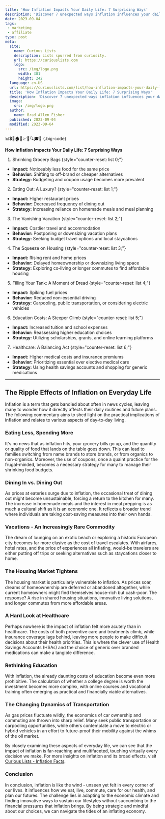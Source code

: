 ```yaml
---
title: 'How Inflation Impacts Your Daily Life: 7 Surprising Ways'
description: 'Discover 7 unexpected ways inflation influences your daily routine. From grocery bills to retirement plans, this insightful article satisfies your curious mind.'
date: 2023-09-04
tags:
 - marketing
 - affiliate
type: post
meta:
  site:
    name: Curious Lists
    description: Lists spurred from curiosity.
    url: https://curiouslists.com
    logo:
      src: /img/logo.png
      width: 301
      height: 242
  language: en-US
  url: https://curiouslists.com/list/how-inflation-impacts-your-daily-life-7-surprising-ways
  title: 'How Inflation Impacts Your Daily Life: 7 Surprising Ways'
  description: 'Discover 7 unexpected ways inflation influences your daily routine. From grocery bills to retirement plans, this insightful article satisfies your curious mind.'
  image:
    src: /img/logo.png
  author:
    name: Brad Allen Fisher
  published: 2023-09-04
  modified: 2023-09-04
---
```



📊💲🛒🏠🚗📈👛🔍🎓🏥 {.big-code}

**How Inflation Impacts Your Daily Life: 7 Surprising Ways**

1. Shrinking Grocery Bags {style="counter-reset: list 0;"}
  - **Impact:** Noticeably less food for the same price
  - **Behavior:** Shifting to off-brand or cheaper alternatives
  - **Strategy:** Budgeting and coupon usage becomes more prevalent

2. Eating Out: A Luxury? {style="counter-reset: list 1;"}
  - **Impact:** Higher restaurant prices
  - **Behavior:** Decreased frequency of dining out
  - **Strategy:** Increasing reliance on homemade meals and meal planning

3. The Vanishing Vacation {style="counter-reset: list 2;"}
  - **Impact:** Costlier travel and accommodation
  - **Behavior:** Postponing or downsizing vacation plans
  - **Strategy:** Seeking budget travel options and local staycations

4. The Squeeze on Housing {style="counter-reset: list 3;"}
  - **Impact:** Rising rent and home prices
  - **Behavior:** Delayed homeownership or downsizing living space
  - **Strategy:** Exploring co-living or longer commutes to find affordable housing

5. Filling Your Tank: A Moment of Dread {style="counter-reset: list 4;"}
  - **Impact:** Spiking fuel prices
  - **Behavior:** Reduced non-essential driving
  - **Strategy:** Carpooling, public transportation, or considering electric vehicles

6. Education Costs: A Steeper Climb {style="counter-reset: list 5;"}
  - **Impact:** Increased tuition and school expenses
  - **Behavior:** Reassessing higher education choices
  - **Strategy:** Utilizing scholarships, grants, and online learning platforms

7. Healthcare: A Balancing Act {style="counter-reset: list 6;"}
  - **Impact:** Higher medical costs and insurance premiums
  - **Behavior:** Prioritizing essential over elective medical care
  - **Strategy:** Using health savings accounts and shopping for generic medications


---

## The Ripple Effects of Inflation on Everyday Life

Inflation is a term that gets bandied about often in news cycles, leaving many to wonder how it directly affects their daily routines and future plans. The following commentary aims to shed light on the practical implications of inflation and relates to various aspects of day-to-day living.

### Eating Less, Spending More

It's no news that as inflation hits, your grocery bills go up, and the quantity or quality of food that lands on the table goes down. This can lead to families switching from name brands to store brands, or from organics to non-organics. Moreover, the use of coupons, once a quaint practice for the frugal-minded, becomes a necessary strategy for many to manage their shrinking food budgets.

### Dining In vs. Dining Out

As prices at eateries surge due to inflation, the occasional treat of dining out might become unsustainable, forcing a return to the kitchen for many. The increase in homemade meals and the interest in meal prepping is as much a cultural shift as it [is   an](https://curiouslists.com/list/5-major-causes-of-inflation-explained) economic one. It reflects a broader trend where individuals are taking cost-saving measures into their own hands.

### Vacations - An Increasingly Rare Commodity

The dream of lounging on an exotic beach or exploring a historic European city becomes far more elusive as the cost of travel escalates. With airfares, hotel rates, and the price of experiences all inflating, would-be travelers are either putting off trips or seeking alternatives such as staycations closer to home.

### The Housing Market Tightens

The housing market is particularly vulnerable to inflation. As prices soar, dreams of homeownership are deferred or abandoned altogether, while current homeowners might find themselves house-rich but cash-poor. The response? A rise in shared housing situations, innovative living solutions, and longer commutes from more affordable areas.

### A Hard Look at Healthcare

Perhaps nowhere is the impact of inflation felt more acutely than in healthcare. The costs of both preventive care and treatments climb, while insurance coverage lags behind, leaving more people to make difficult decisions about their health priorities. This is where the clever use of Health Savings Accounts (HSAs) and the choice of generic over branded medications can make a tangible difference.

### Rethinking Education

With inflation, the already daunting costs of education become even more prohibitive. The calculation of whether a college degree is worth the investment becomes more complex, with online courses and vocational training often emerging as practical and financially viable alternatives.

### The Changing Dynamics of Transportation

As gas prices fluctuate wildly, the economics of car ownership and commuting are thrown into sharp relief. Many seek public transportation or carpooling opportunities, while others contemplate a move to electric or hybrid vehicles in an effort to future-proof their mobility against the whims of the oil market.

By closely examining these aspects of everyday life, we can see that the impact of inflation is far-reaching and multifaceted, touching virtually every decision we make. For more insights on inflation and its broad effects, visit [Curious Lists - Inflation Facts](https://curiouslists.com/list/10-key-facts-everyone-should-know-about-inflation).

### Conclusion

In conclusion, inflation is like the wind - unseen yet felt in every corner of our lives. It influences how we eat, live, commute, care for our health, and plan our futures. The challenge lies in adapting to the economic climate and finding innovative ways to sustain our lifestyles without succumbing to the financial pressures that inflation brings. By being strategic and mindful about our choices, we can navigate the tides of an inflating economy.